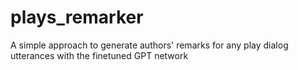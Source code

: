 # plays_remarker
A simple approach to generate authors' remarks for any play dialog utterances with the finetuned GPT network
